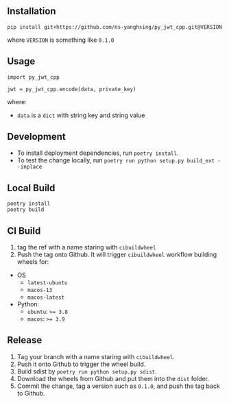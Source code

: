 ## Installation

`pip install git+https://github.com/ns-yanghsing/py_jwt_cpp.git@VERSION`

where `VERSION` is something like `0.1.0`

## Usage

```
import py_jwt_cpp

jwt = py_jwt_cpp.encode(data, private_key)
```

where:

- `data` is a `dict` with string key and string value


## Development

- To install deployment dependencies, run `poetry install`.
- To test the change locally, run `poetry run python setup.py build_ext --inplace`

## Local Build

```
poetry install
poetry build
```

## CI Build

1. tag the ref with a name staring with `cibuildwheel`
2. Push the tag onto Github. It will trigger `cibuildwheel` workflow building wheels for:

- OS
    - `latest-ubuntu`
    - `macos-13`
    - `macos-latest`
- Python:
    - `ubuntu`: `>= 3.8`
    - `macos`: `>= 3.9`

## Release

1. Tag your branch with a name staring with `cibuildwheel`.
2. Push it onto Github to trigger the wheel build.
3. Build sdist by `poetry run python setup.py sdist`.
4. Download the wheels from Github and put them into the `dist` folder.
5. Commit the change, tag a version such as `0.1.0`, and push the tag back to Github.
